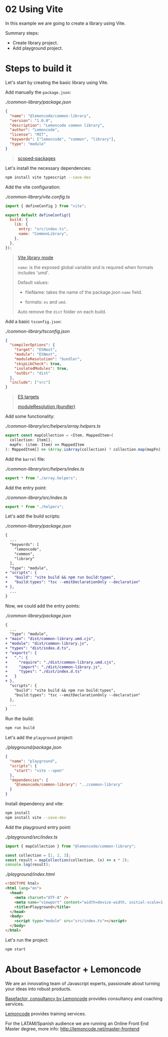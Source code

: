 # 02 Using Vite

In this example we are going to create a library using Vite.

Summary steps:

- Create library project.
- Add playground project.

# Steps to build it

Let's start by creating the basic library using Vite.

Add manually the `package.json`:

_./common-library/package.json_

```json
{
  "name": "@lemoncode/common-library",
  "version": "1.0.0",
  "description": "Lemoncode common library",
  "author": "Lemoncode",
  "license": "MIT",
  "keywords": ["lemoncode", "common", "library"],
  "type": "module"
}
```

> [scoped-packages](https://docs.npmjs.com/cli/v9/using-npm/scope)

Let's install the necessary dependencies:

```bash
npm install vite typescript --save-dev
```

Add the vite configuration:

_./common-library/vite.config.ts_

```javascript
import { defineConfig } from "vite";

export default defineConfig({
  build: {
    lib: {
      entry: "src/index.ts",
      name: "CommonLibrary",
    },
  },
});
```

> [Vite library mode](https://vitejs.dev/guide/build.html#library-mode)
>
> `name`: is the exposed global variable and is required when formats includes 'umd'.
>
> Default values:
>
> - fileName: takes the name of the package.json `name` field.
>
> - formats: `es` and `umd`.
>
> Auto remove the `dist` folder on each build.

Add a basic `tsconfig.json`:

_./common-library/tsconfig.json_

```json
{
  "compilerOptions": {
    "target": "ESNext",
    "module": "ESNext",
    "moduleResolution": "bundler",
    "skipLibCheck": true,
    "isolatedModules": true,
    "outDir": "dist"
  },
  "include": ["src"]
}
```

> [ES targets](https://www.typescriptlang.org/tsconfig#high-level-libraries)
>
> [moduleResolution (bundler)](https://dev.to/ayc0/typescript-50-new-mode-bundler-esm-1jic)

Add some functionality:

_./common-library/src/helpers/array.helpers.ts_

```typescript
export const mapCollection = <Item, MappedItem>(
  collection: Item[],
  mapFn: (item: Item) => MappedItem
): MappedItem[] => (Array.isArray(collection) ? collection.map(mapFn) : []);
```

Add the `barrel` file:

_./common-library/src/helpers/index.ts_

```typescript
export * from "./array.helpers";
```

Add the entry point:

_./common-library/src/index.ts_

```typescript
export * from "./helpers";
```

Let's add the build scripts:

_./common-library/package.json_

```diff
{
  ...
  "keywords": [
    "lemoncode",
    "common",
    "library"
  ],
  "type": "module",
+ "scripts": {
+   "build": "vite build && npm run build:types",
+   "build:types": "tsc --emitDeclarationOnly --declaration"
+ },
  ...
}

```

Now, we could add the entry points:

_./common-library/package.json_

```diff
{
  ...
  "type": "module",
+ "main": "dist/common-library.umd.cjs",
+ "module": "dist/common-library.js",
+ "types": "dist/index.d.ts",
+ "exports": {
+   ".": {
+     "require": "./dist/common-library.umd.cjs",
+     "import": "./dist/common-library.js",
+     "types": "./dist/index.d.ts"
+   }
+ },
  "scripts": {
    "build": "vite build && npm run build:types",
    "build:types": "tsc --emitDeclarationOnly --declaration"
  },
  ...
}
```

Run the build:

```bash
npm run build
```

Let's add the `playground` project:

_./playground/package.json_

```json
{
  "name": "playground",
  "scripts": {
    "start": "vite --open"
  },
  "dependencies": {
    "@lemoncode/common-library": "../common-library"
  }
}
```

Install dependency and vite:

```bash
npm install
npm install vite --save-dev
```

Add the playground entry point:

_./playground/src/index.ts_

```typescript
import { mapCollection } from "@lemoncode/common-library";

const collection = [1, 2, 3];
const result = mapCollection(collection, (x) => x * 2);
console.log(result);
```

_./playground/index.html_

```html
<!DOCTYPE html>
<html lang="en">
  <head>
    <meta charset="UTF-8" />
    <meta name="viewport" content="width=device-width, initial-scale=1.0" />
    <title>Playground</title>
  </head>
  <body>
    <script type="module" src="src/index.ts"></script>
  </body>
</html>
```

Let's run the project:

```bash
npm start
```

# About Basefactor + Lemoncode

We are an innovating team of Javascript experts, passionate about turning your ideas into robust products.

[Basefactor, consultancy by Lemoncode](http://www.basefactor.com) provides consultancy and coaching services.

[Lemoncode](http://lemoncode.net/services/en/#en-home) provides training services.

For the LATAM/Spanish audience we are running an Online Front End Master degree, more info: http://lemoncode.net/master-frontend
